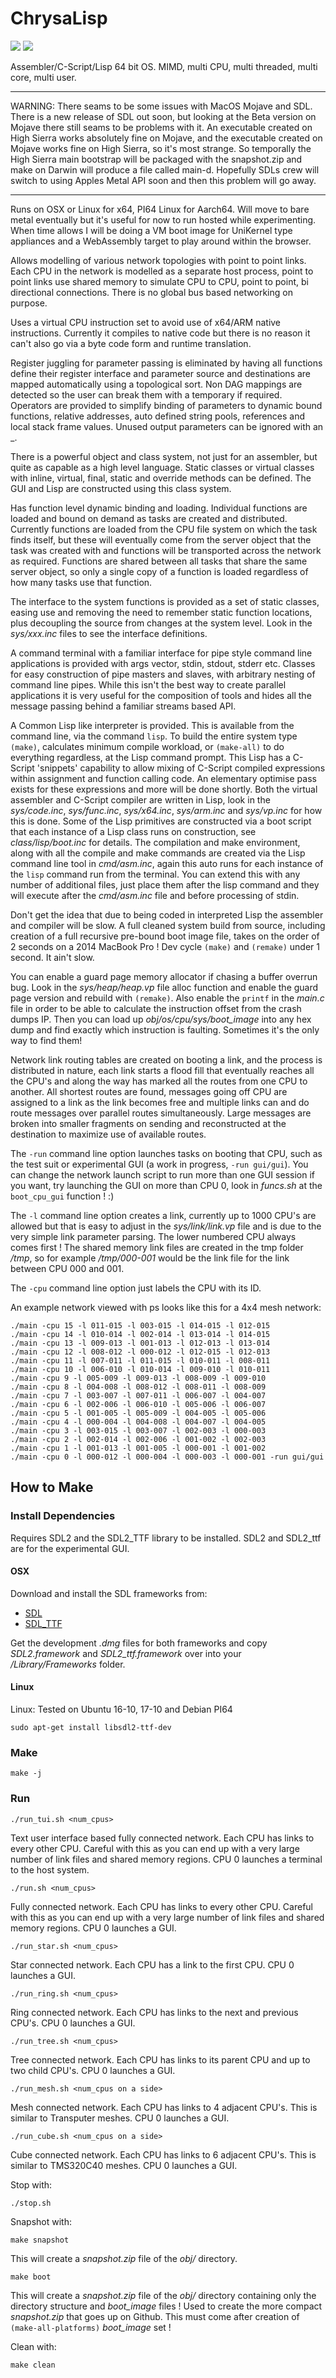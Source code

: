 # ChrysaLisp

![](./screen_shot_1.png)
![](./screen_shot_2.png)

Assembler/C-Script/Lisp 64 bit OS. MIMD, multi CPU, multi threaded, multi core,
multi user.

-------

WARNING: There seams to be some issues with MacOS Mojave and SDL. There is a
new release of SDL out soon, but looking at the Beta version on Mojave there
still seams to be problems with it. An executable created on High Sierra works
absolutely fine on Mojave, and the executable created on Mojave works fine on
High Sierra, so it's most strange. So temporally the High Sierra main bootstrap
will be packaged with the snapshot.zip and make on Darwin will produce a file
called main-d. Hopefully SDLs crew will switch to using Apples Metal API soon
and then this problem will go away.

-------

Runs on OSX or Linux for x64, PI64 Linux for Aarch64. Will move to bare metal
eventually but it's useful for now to run hosted while experimenting. When time
allows I will be doing a VM boot image for UniKernel type appliances and a
WebAssembly target to play around within the browser.

Allows modelling of various network topologies with point to point links. Each
CPU in the network is modelled as a separate host process, point to point links
use shared memory to simulate CPU to CPU, point to point, bi directional
connections. There is no global bus based networking on purpose.

Uses a virtual CPU instruction set to avoid use of x64/ARM native instructions.
Currently it compiles to native code but there is no reason it can't also go
via a byte code form and runtime translation.

Register juggling for parameter passing is eliminated by having all functions
define their register interface and parameter source and destinations are
mapped automatically using a topological sort. Non DAG mappings are detected
so the user can break them with a temporary if required. Operators are provided
to simplify binding of parameters to dynamic bound functions, relative
addresses, auto defined string pools, references and local stack frame values.
Unused output parameters can be ignored with an _.

There is a powerful object and class system, not just for an assembler, but
quite as capable as a high level language. Static classes or virtual classes
with inline, virtual, final, static and override methods can be defined. The
GUI and Lisp are constructed using this class system.

Has function level dynamic binding and loading. Individual functions are loaded
and bound on demand as tasks are created and distributed. Currently functions
are loaded from the CPU file system on which the task finds itself, but these
will eventually come from the server object that the task was created with and
functions will be transported across the network as required. Functions are
shared between all tasks that share the same server object, so only a single
copy of a function is loaded regardless of how many tasks use that function.

The interface to the system functions is provided as a set of static classes,
easing use and removing the need to remember static function locations, plus
decoupling the source from changes at the system level. Look in the
*sys/xxx.inc* files to see the interface definitions.

A command terminal with a familiar interface for pipe style command line
applications is provided with args vector, stdin, stdout, stderr etc. Classes
for easy construction of pipe masters and slaves, with arbitrary nesting of
command line pipes. While this isn't the best way to create parallel
applications it is very useful for the composition of tools and hides all the
message passing behind a familiar streams based API.

A Common Lisp like interpreter is provided. This is available from the command
line, via the command `lisp`. To build the entire system type `(make)`,
calculates minimum compile workload, or `(make-all)` to do everything
regardless, at the Lisp command prompt. This Lisp has a C-Script 'snippets'
capability to allow mixing of C-Script compiled expressions within assignment
and function calling code. An elementary optimise pass exists for these
expressions and more will be done shortly. Both the virtual assembler and
C-Script compiler are written in Lisp, look in the *sys/code.inc*,
*sys/func.inc*, *sys/x64.inc*, *sys/arm.inc* and *sys/vp.inc* for how this is
done. Some of the Lisp primitives are constructed via a boot script that each
instance of a Lisp class runs on construction, see *class/lisp/boot.inc* for
details. The compilation and make environment, along with all the compile and
make commands are created via the Lisp command line tool in *cmd/asm.inc*,
again this auto runs for each instance of the `lisp` command run from the
terminal. You can extend this with any number of additional files, just place
them after the lisp command and they will execute after the *cmd/asm.inc* file
and before processing of stdin.

Don't get the idea that due to being coded in interpreted Lisp the assembler
and compiler will be slow. A full cleaned system build from source, including
creation of a full recursive pre-bound boot image file, takes on the order of 2
seconds on a 2014 MacBook Pro ! Dev cycle `(make)` and `(remake)` under 1
second. It ain't slow.

You can enable a guard page memory allocator if chasing a buffer overrun bug.
Look in the *sys/heap/heap.vp* file alloc function and enable the guard page
version and rebuild with `(remake)`. Also enable the `printf` in the *main.c*
file in order to be able to calculate the instruction offset from the crash
dumps IP. Then you can load up *obj/os/cpu/sys/boot_image* into any hex dump
and find exactly which instruction is faulting. Sometimes it's the only way to
find them!

Network link routing tables are created on booting a link, and the process is
distributed in nature, each link starts a flood fill that eventually reaches
all the CPU's and along the way has marked all the routes from one CPU to
another. All shortest routes are found, messages going off CPU are assigned to
a link as the link becomes free and multiple links can and do route messages
over parallel routes simultaneously. Large messages are broken into smaller
fragments on sending and reconstructed at the destination to maximize use of
available routes.

The `-run` command line option launches tasks on booting that CPU, such as the
test suit or experimental GUI (a work in progress, `-run gui/gui`). You can
change the network launch script to run more than one GUI session if you want,
try launching the GUI on more than CPU 0, look in *funcs.sh* at the
`boot_cpu_gui` function ! :)

The `-l` command line option creates a link, currently up to 1000 CPU's are
allowed but that is easy to adjust in the *sys/link/link.vp* file and is due to
the very simple link parameter parsing. The lower numbered CPU always comes
first ! The shared memory link files are created in the tmp folder */tmp*, so
for example */tmp/000-001* would be the link file for the link between CPU 000
and 001.

The `-cpu` command line option just labels the CPU with its ID.

An example network viewed with ps looks like this for a 4x4 mesh network:

```
./main -cpu 15 -l 011-015 -l 003-015 -l 014-015 -l 012-015
./main -cpu 14 -l 010-014 -l 002-014 -l 013-014 -l 014-015
./main -cpu 13 -l 009-013 -l 001-013 -l 012-013 -l 013-014
./main -cpu 12 -l 008-012 -l 000-012 -l 012-015 -l 012-013
./main -cpu 11 -l 007-011 -l 011-015 -l 010-011 -l 008-011
./main -cpu 10 -l 006-010 -l 010-014 -l 009-010 -l 010-011
./main -cpu 9 -l 005-009 -l 009-013 -l 008-009 -l 009-010
./main -cpu 8 -l 004-008 -l 008-012 -l 008-011 -l 008-009
./main -cpu 7 -l 003-007 -l 007-011 -l 006-007 -l 004-007
./main -cpu 6 -l 002-006 -l 006-010 -l 005-006 -l 006-007
./main -cpu 5 -l 001-005 -l 005-009 -l 004-005 -l 005-006
./main -cpu 4 -l 000-004 -l 004-008 -l 004-007 -l 004-005
./main -cpu 3 -l 003-015 -l 003-007 -l 002-003 -l 000-003
./main -cpu 2 -l 002-014 -l 002-006 -l 001-002 -l 002-003
./main -cpu 1 -l 001-013 -l 001-005 -l 000-001 -l 001-002
./main -cpu 0 -l 000-012 -l 000-004 -l 000-003 -l 000-001 -run gui/gui
```

## How to Make

### Install Dependencies

Requires SDL2 and the SDL2_TTF library to be installed. SDL2 and SDL2_ttf are
for the experimental GUI.

#### OSX

Download and install the SDL frameworks from:

- [SDL](https://www.libsdl.org/download-2.0.php)
- [SDL_TTF](https://www.libsdl.org/projects/SDL_ttf/)

Get the development *.dmg* files for both frameworks and copy *SDL2.framework*
and *SDL2_ttf.framework* over into your */Library/Frameworks* folder.

#### Linux

Linux: Tested on Ubuntu 16-10, 17-10 and Debian PI64

```
sudo apt-get install libsdl2-ttf-dev
```

### Make

```
make -j
```

### Run

```
./run_tui.sh <num_cpus>
```

Text user interface based fully connected network. Each CPU has links to every
other CPU. Careful with this as you can end up with a very large number of link
files and shared memory regions. CPU 0 launches a terminal to the host system.

```
./run.sh <num_cpus>
```

Fully connected network. Each CPU has links to every other CPU. Careful with
this as you can end up with a very large number of link files and shared memory
regions. CPU 0 launches a GUI.

```
./run_star.sh <num_cpus>
```

Star connected network. Each CPU has a link to the first CPU. CPU 0 launches a
GUI.

```
./run_ring.sh <num_cpus>
```

Ring connected network. Each CPU has links to the next and previous CPU's. CPU
0 launches a GUI.

```
./run_tree.sh <num_cpus>
```

Tree connected network. Each CPU has links to its parent CPU and up to two
child CPU's. CPU 0 launches a GUI.

```
./run_mesh.sh <num_cpus on a side>
```

Mesh connected network. Each CPU has links to 4 adjacent CPU's. This is similar
to Transputer meshes. CPU 0 launches a GUI.

```
./run_cube.sh <num_cpus on a side>
```

Cube connected network. Each CPU has links to 6 adjacent CPU's. This is similar
to TMS320C40 meshes. CPU 0 launches a GUI.

Stop with:

```
./stop.sh
```

Snapshot with:

```
make snapshot
```

This will create a *snapshot.zip* file of the *obj/* directory.

```
make boot
```

This will create a *snapshot.zip* file of the *obj/* directory containing only
the directory structure and *boot_image* files ! Used to create the more
compact *snapshot.zip* that goes up on Github. This must come after creation of
`(make-all-platforms)` *boot_image* set !

Clean with:

```
make clean
```
